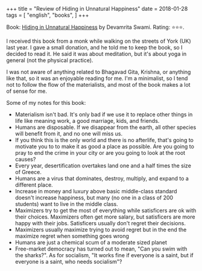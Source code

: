 +++
title = "Review of Hiding in Unnatural Happiness"
date = 2018-01-28
tags = [
    "english",
    "books",
]
+++

Book: [Hiding in Unnatural Happiness](https://www.goodreads.com/book/show/30247805) by Devamrita Swami. Rating: ⭐️⭐️⭐️.

I received this book from a monk while walking on the streets of York (UK) last year. I gave a small donation, and he told me to keep the book, so I decided to read it. He said it was about meditation, but it's about yoga in general (not the physical practice).

I was not aware of anything related to Bhagavad Gita, Krishna, or anything like that, so it was an enjoyable reading for me. I'm a minimalist, so I tend not to follow the flow of the materialists, and most of the book makes a lot of sense for me.

Some of my notes for this book:

* Materialism isn't bad. It's only bad if we use it to replace other things in life like meaning work, a good marriage, kids, and friends.
* Humans are disposable. If we disappear from the earth, all other species will benefit from it, and no one will miss us.
* If you think this is the only world and there is no afterlife, that's going to motivate you to to make it as good a place as possible. Are you going to pray to end the crime in your city or are you going to look at the root causes?
* Every year, desertification overtakes land one and a half times the size of Greece.
* Humans are a virus that dominates, destroy, multiply, and expand to a different place.
* Increase in money and luxury above basic middle-class standard doesn't increase happiness, but many (no one in a class of 200 students) want to live in the middle class.
* Maximizers try to get the most of everything while satisficers are ok with their choices. Maximizers often get more salary, but satisficers are more happy with their jobs. Satisficers usually don't regret their decisions.
* Maximizers usually maximize trying to avoid regret but in the end the maximize regret when something goes wrong
* Humans are just a chemical scum of a moderate sized planet
* Free-market democracy has turned out to mean, "Can you swim with the sharks?". As for socialism, "It works fine if everyone is a saint, but if everyone is a saint, who needs socialism"?
